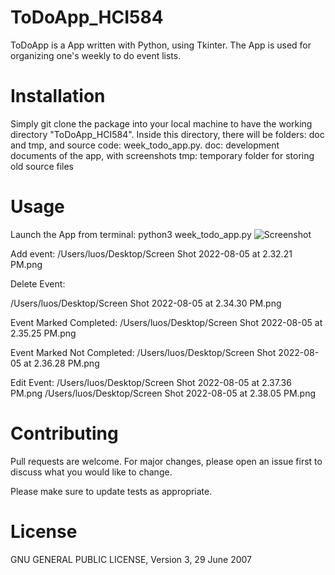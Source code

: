 # ToDoApp_HCI584

ToDoApp is a App written with Python, using Tkinter. The App is used for organizing one's weekly to do event lists. 

# Installation

Simply git clone the package into your local machine to have the working directory "ToDoApp_HCI584". Inside this directory, there will be folders: doc and tmp, and source code: week_todo_app.py. 
   doc: development documents of the app, with screenshots
   tmp: temporary folder for storing old source files
   
# Usage

Launch the App from terminal: python3 week_todo_app.py
![Screenshot](https://github.com/aningooo/ToDoApp_HCI584/tmp/ScreenShot1.png?raw=true)
 
Add event:
/Users/luos/Desktop/Screen Shot 2022-08-05 at 2.32.21 PM.png


Delete Event:

/Users/luos/Desktop/Screen Shot 2022-08-05 at 2.34.30 PM.png

Event Marked Completed:
/Users/luos/Desktop/Screen Shot 2022-08-05 at 2.35.25 PM.png

Event Marked Not Completed:
/Users/luos/Desktop/Screen Shot 2022-08-05 at 2.36.28 PM.png


Edit Event: 
/Users/luos/Desktop/Screen Shot 2022-08-05 at 2.37.36 PM.png
/Users/luos/Desktop/Screen Shot 2022-08-05 at 2.38.05 PM.png

# Contributing

Pull requests are welcome. For major changes, please open an issue first to discuss what you would like to change.

Please make sure to update tests as appropriate.

# License
GNU GENERAL PUBLIC LICENSE, Version 3, 29 June 2007

